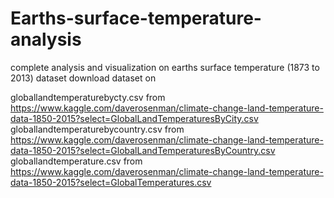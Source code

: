 # Earths-surface-temperature-analysis
complete analysis and visualization on earths surface temperature (1873 to 2013) dataset
download dataset on

globallandtemperaturebycty.csv from https://www.kaggle.com/daverosenman/climate-change-land-temperature-data-1850-2015?select=GlobalLandTemperaturesByCity.csv  
globallandtemperaturebycountry.csv from https://www.kaggle.com/daverosenman/climate-change-land-temperature-data-1850-2015?select=GlobalLandTemperaturesByCountry.csv  
globallandtemperature.csv from https://www.kaggle.com/daverosenman/climate-change-land-temperature-data-1850-2015?select=GlobalTemperatures.csv
